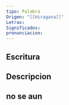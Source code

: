 ```yaml
---
tipo: Palabra
Origen: "[[Hiragana]]"
Letras: 
Significados: 
pronunciacion:
---
```

## Escritura

## Descripcion

## no se aun
